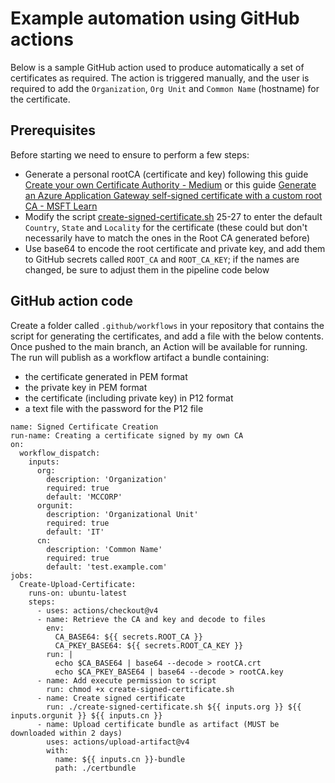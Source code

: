 # Example automation using GitHub actions

Below is a sample GitHub action used to produce automatically a set of certificates as required. The action is triggered manually, and the user is required to add the `Organization`, `Org Unit` and `Common Name` (hostname) for the certificate.

## Prerequisites

Before starting we need to ensure to perform a few steps:

* Generate a personal rootCA (certificate and key) following this guide [Create your own Certificate Authority - Medium](https://priyalwalpita.medium.com/create-your-own-certificate-authority-47f49d0ba086) or this guide [Generate an Azure Application Gateway self-signed certificate with a custom root CA - MSFT Learn](https://learn.microsoft.com/en-us/azure/application-gateway/self-signed-certificates)
* Modify the script [create-signed-certificate.sh](/create-signed-certificate.sh) 25-27 to enter the default `Country`, `State` and `Locality` for the certificate (these could but don't necessarily have to match the ones in the Root CA generated before)
* Use base64 to encode the root certificate and private key, and add them to GitHub secrets called `ROOT_CA` and `ROOT_CA_KEY`; if the names are changed, be sure to adjust them in the pipeline code below

## GitHub action code

Create a folder called `.github/workflows` in your repository that contains the script for generating the certificates, and add a file with the below contents. Once pushed to the main branch, an Action will be available for running. The run will publish as a workflow artifact a bundle containing:
* the certificate generated in PEM format
* the private key in PEM format
* the certificate (including private key) in P12 format
* a text file with the password for the P12 file

```
name: Signed Certificate Creation
run-name: Creating a certificate signed by my own CA
on: 
  workflow_dispatch:
    inputs:
      org:
        description: 'Organization'
        required: true
        default: 'MCCORP'
      orgunit:
        description: 'Organizational Unit'
        required: true
        default: 'IT'
      cn:
        description: 'Common Name'
        required: true
        default: 'test.example.com'
jobs:
  Create-Upload-Certificate:
    runs-on: ubuntu-latest
    steps:
      - uses: actions/checkout@v4
      - name: Retrieve the CA and key and decode to files
        env:
          CA_BASE64: ${{ secrets.ROOT_CA }}
          CA_PKEY_BASE64: ${{ secrets.ROOT_CA_KEY }}
        run: |
          echo $CA_BASE64 | base64 --decode > rootCA.crt
          echo $CA_PKEY_BASE64 | base64 --decode > rootCA.key
      - name: Add execute permission to script
        run: chmod +x create-signed-certificate.sh
      - name: Create signed certificate
        run: ./create-signed-certificate.sh ${{ inputs.org }} ${{ inputs.orgunit }} ${{ inputs.cn }}
      - name: Upload certificate bundle as artifact (MUST be downloaded within 2 days)
        uses: actions/upload-artifact@v4
        with:
          name: ${{ inputs.cn }}-bundle
          path: ./certbundle
```
